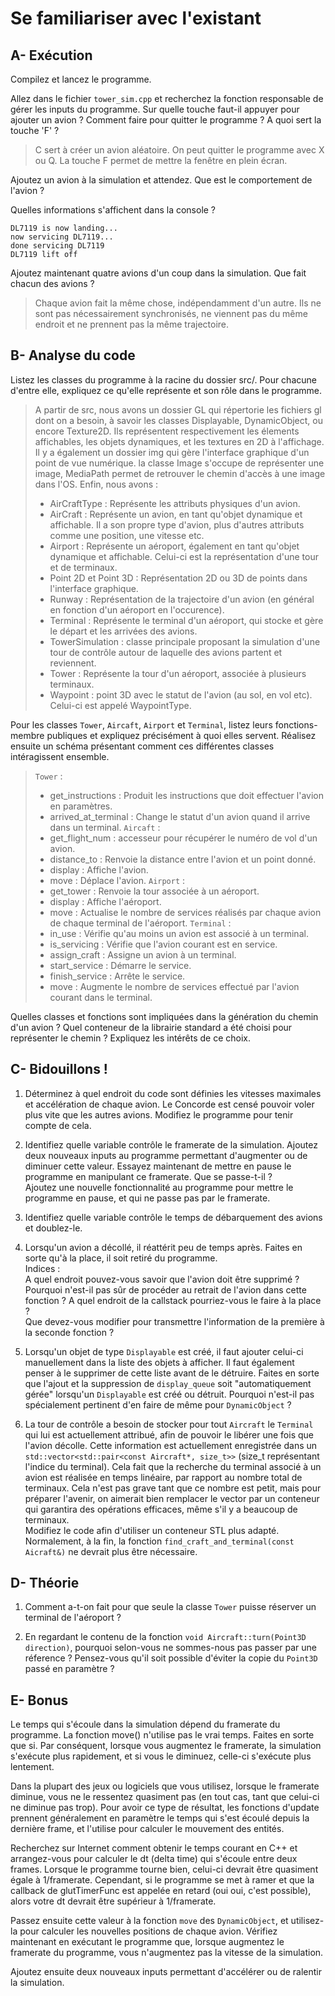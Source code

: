 # Se familiariser avec l'existant

## A- Exécution

Compilez et lancez le programme.

Allez dans le fichier `tower_sim.cpp` et recherchez la fonction responsable de gérer les inputs du programme.
Sur quelle touche faut-il appuyer pour ajouter un avion ?
Comment faire pour quitter le programme ?
A quoi sert la touche 'F' ?

> C sert à créer un avion aléatoire. On peut quitter le programme avec X ou Q. La touche F permet de mettre la fenêtre en plein écran.

Ajoutez un avion à la simulation et attendez.
Que est le comportement de l'avion ?

Quelles informations s'affichent dans la console ?

```
DL7119 is now landing...
now servicing DL7119...
done servicing DL7119
DL7119 lift off
```


Ajoutez maintenant quatre avions d'un coup dans la simulation.
Que fait chacun des avions ?

> Chaque avion fait la même chose, indépendamment d'un autre. Ils ne sont pas nécessairement synchronisés, ne viennent pas du même endroit et ne prennent pas la même trajectoire.

## B- Analyse du code

Listez les classes du programme à la racine du dossier src/.
Pour chacune d'entre elle, expliquez ce qu'elle représente et son rôle dans le programme.

> A partir de src, nous avons un dossier GL qui répertorie les fichiers gl dont on a besoin, à savoir les classes Displayable, DynamicObject, ou encore Texture2D. Ils représentent respectivement les élements affichables, les objets dynamiques, et les textures en 2D à l'affichage.
> Il y a également un dossier img qui gère l'interface graphique d'un point de vue numérique. la classe Image s'occupe de représenter une image, MediaPath permet de retrouver le chemin d'accès à une image dans l'OS.
> Enfin, nous avons :
> - AirCraftType : Représente les attributs physiques d'un avion.
> - AirCraft : Représente un avion, en tant qu'objet dynamique et affichable. Il a son propre type d'avion, plus d'autres attributs comme une position, une vitesse etc.
> - Airport : Représente un aéroport, également en tant qu'objet dynamique et affichable. Celui-ci est la représentation d'une tour et de terminaux.
> - Point 2D et Point 3D : Représentation 2D ou 3D de points dans l'interface graphique.
> - Runway : Représentation de la trajectoire d'un avion (en général en fonction d'un aéroport en l'occurence).
> - Terminal : Représente le terminal d'un aéroport, qui stocke et gère le départ et les arrivées des avions.
> - TowerSimulation : classe principale proposant la simulation d'une tour de contrôle autour de laquelle des avions partent et reviennent.
> - Tower : Représente la tour d'un aéroport, associée à plusieurs terminaux.
> - Waypoint : point 3D avec le statut de l'avion (au sol, en vol etc). Celui-ci est appelé WaypointType.

Pour les classes `Tower`, `Aircaft`, `Airport` et `Terminal`, listez leurs fonctions-membre publiques et expliquez précisément à quoi elles servent.
Réalisez ensuite un schéma présentant comment ces différentes classes intéragissent ensemble.

> `Tower` :
> - get_instructions : Produit les instructions que doit effectuer l'avion en paramètres.
> - arrived_at_terminal : Change le statut d'un avion quand il arrive dans un terminal.
> `Aircaft` :
> - get_flight_num : accesseur pour récupérer le numéro de vol d'un avion.
> - distance_to : Renvoie la distance entre l'avion et un point donné.
> - display : Affiche l'avion.
> - move : Déplace l'avion.
> `Airport` :
> - get_tower : Renvoie la tour associée à un aéroport.
> - display : Affiche l'aéroport.
> - move : Actualise le nombre de services réalisés par chaque avion de chaque terminal de l'aéroport.
> `Terminal` :
> - in_use : Vérifie qu'au moins un avion est associé à un terminal.
> - is_servicing : Vérifie que l'avion courant est en service.
> - assign_craft : Assigne un avion à un terminal.
> - start_service : Démarre le service.
> - finish_service : Arrête le service.
> - move : Augmente le nombre de services effectué par l'avion courant dans le terminal.

Quelles classes et fonctions sont impliquées dans la génération du chemin d'un avion ?
Quel conteneur de la librairie standard a été choisi pour représenter le chemin ?
Expliquez les intérêts de ce choix.

## C- Bidouillons !

1) Déterminez à quel endroit du code sont définies les vitesses maximales et accélération de chaque avion.
Le Concorde est censé pouvoir voler plus vite que les autres avions.
Modifiez le programme pour tenir compte de cela.

2) Identifiez quelle variable contrôle le framerate de la simulation.
Ajoutez deux nouveaux inputs au programme permettant d'augmenter ou de diminuer cette valeur.
Essayez maintenant de mettre en pause le programme en manipulant ce framerate. Que se passe-t-il ?\
Ajoutez une nouvelle fonctionnalité au programme pour mettre le programme en pause, et qui ne passe pas par le framerate.

3) Identifiez quelle variable contrôle le temps de débarquement des avions et doublez-le.

4) Lorsqu'un avion a décollé, il réattérit peu de temps après.
Faites en sorte qu'à la place, il soit retiré du programme.\
Indices :\
A quel endroit pouvez-vous savoir que l'avion doit être supprimé ?\
Pourquoi n'est-il pas sûr de procéder au retrait de l'avion dans cette fonction ?
A quel endroit de la callstack pourriez-vous le faire à la place ?\
Que devez-vous modifier pour transmettre l'information de la première à la seconde fonction ?

5) Lorsqu'un objet de type `Displayable` est créé, il faut ajouter celui-ci manuellement dans la liste des objets à afficher.
Il faut également penser à le supprimer de cette liste avant de le détruire.
Faites en sorte que l'ajout et la suppression de `display_queue` soit "automatiquement gérée" lorsqu'un `Displayable` est créé ou détruit.
Pourquoi n'est-il pas spécialement pertinent d'en faire de même pour `DynamicObject` ?

6) La tour de contrôle a besoin de stocker pour tout `Aircraft` le `Terminal` qui lui est actuellement attribué, afin de pouvoir le libérer une fois que l'avion décolle.
Cette information est actuellement enregistrée dans un `std::vector<std::pair<const Aircraft*, size_t>>` (size_t représentant l'indice du terminal).
Cela fait que la recherche du terminal associé à un avion est réalisée en temps linéaire, par rapport au nombre total de terminaux.
Cela n'est pas grave tant que ce nombre est petit, mais pour préparer l'avenir, on aimerait bien remplacer le vector par un conteneur qui garantira des opérations efficaces, même s'il y a beaucoup de terminaux.\
Modifiez le code afin d'utiliser un conteneur STL plus adapté. Normalement, à la fin, la fonction `find_craft_and_terminal(const Aicraft&)` ne devrait plus être nécessaire.

## D- Théorie

1) Comment a-t-on fait pour que seule la classe `Tower` puisse réserver un terminal de l'aéroport ?

2) En regardant le contenu de la fonction `void Aircraft::turn(Point3D direction)`, pourquoi selon-vous ne sommes-nous pas passer par une réference ?
Pensez-vous qu'il soit possible d'éviter la copie du `Point3D` passé en paramètre ?

## E- Bonus

Le temps qui s'écoule dans la simulation dépend du framerate du programme.
La fonction move() n'utilise pas le vrai temps. Faites en sorte que si.
Par conséquent, lorsque vous augmentez le framerate, la simulation s'exécute plus rapidement, et si vous le diminuez, celle-ci s'exécute plus lentement.

Dans la plupart des jeux ou logiciels que vous utilisez, lorsque le framerate diminue, vous ne le ressentez quasiment pas (en tout cas, tant que celui-ci ne diminue pas trop).
Pour avoir ce type de résultat, les fonctions d'update prennent généralement en paramètre le temps qui s'est écoulé depuis la dernière frame, et l'utilise pour calculer le mouvement des entités.

Recherchez sur Internet comment obtenir le temps courant en C++ et arrangez-vous pour calculer le dt (delta time) qui s'écoule entre deux frames.
Lorsque le programme tourne bien, celui-ci devrait être quasiment égale à 1/framerate.
Cependant, si le programme se met à ramer et que la callback de glutTimerFunc est appelée en retard (oui oui, c'est possible), alors votre dt devrait être supérieur à 1/framerate.

Passez ensuite cette valeur à la fonction `move` des `DynamicObject`, et utilisez-la pour calculer les nouvelles positions de chaque avion.
Vérifiez maintenant en exécutant le programme que, lorsque augmentez le framerate du programme, vous n'augmentez pas la vitesse de la simulation.

Ajoutez ensuite deux nouveaux inputs permettant d'accélérer ou de ralentir la simulation.
